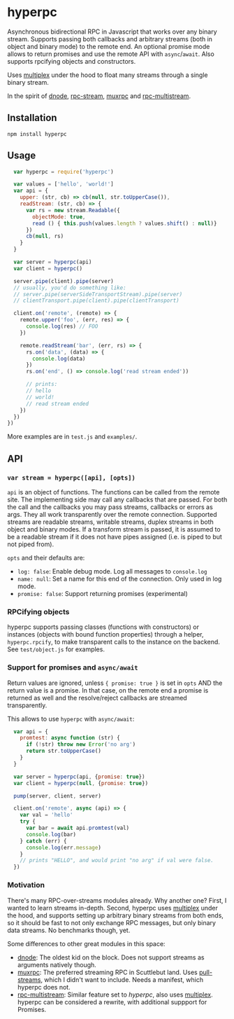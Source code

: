 # hyperpc

Asynchronous bidirectional RPC in Javascript that works over any binary stream. Supports passing both callbacks and arbitrary streams (both in object and binary mode) to the remote end. An optional promise mode allows to return promises and use the remote API with `async`/`await`. Also supports rpcifying objects and constructors.

Uses [multiplex](https://github.com/maxogden/multiplex) under the hood to float many streams through a single binary stream.

In the spirit of [dnode](https://github.com/substack/dnode), [rpc-stream](https://github.com/dominictarr/rpc-stream), [muxrpc](https://github.com/ssbc/muxrpc) and [rpc-multistream](https://github.com/biobricks/rpc-multistream).

## Installation

`npm install hyperpc`

## Usage

```js
  var hyperpc = require('hyperpc')

  var values = ['hello', 'world!']
  var api = {
    upper: (str, cb) => cb(null, str.toUpperCase()),
    readStream: (str, cb) => {
      var rs = new stream.Readable({
        objectMode: true,
        read () { this.push(values.length ? values.shift() : null)}
      })
      cb(null, rs)
    }
  }

  var server = hyperpc(api)
  var client = hyperpc()

  server.pipe(client).pipe(server)
  // usually, you'd do something like:
  // server.pipe(serverSideTransportStream).pipe(server)
  // clientTransport.pipe(client).pipe(clientTransport)

  client.on('remote', (remote) => {
    remote.upper('foo', (err, res) => {
      console.log(res) // FOO
    })

    remote.readStream('bar', (err, rs) => {
      rs.on('data', (data) => {
        console.log(data)
      })
      rs.on('end', () => console.log('read stream ended'))

      // prints:
      // hello
      // world!
      // read stream ended
    })
  })
})
```

More examples are in `test.js` and `examples/`.

## API

### `var stream = hyperpc([api], [opts])`

`api` is an object of functions. The functions can be called from the remote site. The implementing side may call any callbacks that are passed. For both the call and the callbacks you may pass streams, callbacks or errors as args. They all work transparently over the remote connection. Supported streams are readable streams, writable streams, duplex streams in both object and binary modes. If a transform stream is passed, it is assumed to be a readable stream if it does not have pipes assigned (i.e. is piped to but not piped from).

`opts` and their defaults are:

* `log: false`: Enable debug mode. Log all messages to `console.log`
* `name: null`: Set a name for this end of the connection. Only used in log mode.
* `promise: false`: Support returning promises (experimental)

### RPCifying objects

hyperpc supports passing classes (functions with constructors) or instances (objects with bound function properties) through a helper, `hyperpc.rpcify`, to make transparent calls to the instance on the backend. See `test/object.js` for examples.

### Support for promises and `async/await`

Return values are ignored, unless `{ promise: true }` is set in `opts` AND the return value is a promise. In that case, on the remote end a promise is returned as well and the resolve/reject callbacks are streamed transparently.

This allows to use `hyperpc` with `async/await`:

```js
  var api = {
    promtest: async function (str) {
      if (!str) throw new Error('no arg')
      return str.toUpperCase()
    }
  }

  var server = hyperpc(api, {promise: true})
  var client = hyperpc(null, {promise: true})

  pump(server, client, server)

  client.on('remote', async (api) => {
    var val = 'hello'
    try {
      var bar = await api.promtest(val)
      console.log(bar)
    } catch (err) {
      console.log(err.message)
    }
    // prints "HELLO", and would print "no arg" if val were false.
  })
```


### Motivation

There's many RPC-over-streams modules already. Why another one? First, I wanted to learn streams in-depth. Second, hyperpc uses [multiplex](https://github.com/maxogden/multiplex) under the hood, and supports setting up arbitrary binary streams from both ends, so it should be fast to not only exchange RPC messages, but only binary data streams. No benchmarks though, yet.

Some differences to other great modules in this space:

* [dnode](https://github.com/substack/dnode): The oldest kid on the block. Does not support streams as arguments natively though.
* [muxrpc](https://github.com/ssbc/muxrpc): The preferred streaming RPC in Scuttlebut land. Uses [pull-streams](https://github.com/pull-stream/pull-stream), which I didn't want to include. Needs a manifest, which hyperpc does not.
* [rpc-multistream](https://github.com/biobricks/rpc-multistream): Similar feature set to *hyperpc*, also uses [multiplex](https://github.com/maxogden/multiplex). hyperpc can be considered a rewrite, with additional suppport for Promises.
